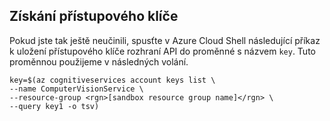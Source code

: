 ## <a name="get-an-access-key"></a>Získání přístupového klíče

Pokud jste tak ještě neučinili, spusťte v Azure Cloud Shell následující příkaz k uložení přístupového klíče rozhraní API do proměnné s názvem `key`. Tuto proměnnou použijeme v následných volání.

```azurecli
key=$(az cognitiveservices account keys list \
--name ComputerVisionService \
--resource-group <rgn>[sandbox resource group name]</rgn> \
--query key1 -o tsv)
```
